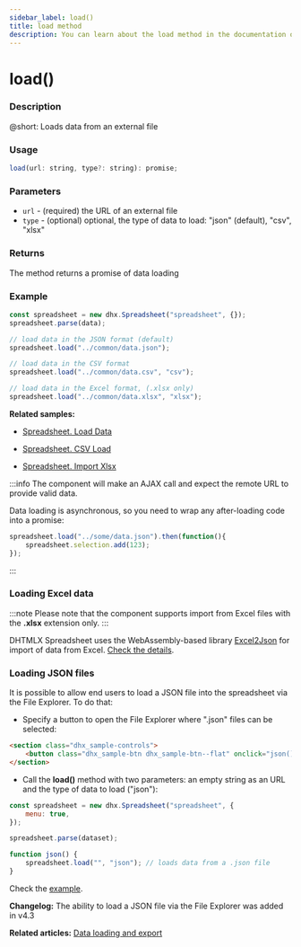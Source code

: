 ```yaml
---
sidebar_label: load()
title: load method
description: You can learn about the load method in the documentation of the DHTMLX JavaScript Spreadsheet library. Browse developer guides and API reference, try out code examples and live demos, and download a free 30-day evaluation version of DHTMLX Spreadsheet.
---
```


# load()

### Description

@short: Loads data from an external file

### Usage

~~~jsx
load(url: string, type?: string): promise;
~~~

### Parameters

- `url` - (required) the URL of an external file
- `type` - (optional) optional, the type of data to load: "json" (default), "csv", "xlsx"

### Returns

The method returns a promise of data loading

### Example

~~~jsx {5,8,11}
const spreadsheet = new dhx.Spreadsheet("spreadsheet", {});
spreadsheet.parse(data);

// load data in the JSON format (default)
spreadsheet.load("../common/data.json");

// load data in the CSV format
spreadsheet.load("../common/data.csv", "csv");

// load data in the Excel format, (.xlsx only)
spreadsheet.load("../common/data.xlsx", "xlsx");
~~~

**Related samples:**
- [Spreadsheet. Load Data](https://snippet.dhtmlx.com/ih9zmc3e)

- [Spreadsheet. CSV Load](https://snippet.dhtmlx.com/1f87y71v)

- [Spreadsheet. Import Xlsx](https://snippet.dhtmlx.com/cqlpy828)

:::info
The component will make an AJAX call and expect the remote URL to provide valid data.

Data loading is asynchronous, so you need to wrap any after-loading code into a promise:

~~~js
spreadsheet.load("../some/data.json").then(function(){
	spreadsheet.selection.add(123);
});
~~~
:::

### Loading Excel data

:::note
Please note that the component supports import from Excel files with the **.xlsx** extension only.
:::

DHTMLX Spreadsheet uses the WebAssembly-based library [Excel2Json](https://github.com/dhtmlx/excel2json) for import of data from Excel. [Check the details](loading_data.md#loading-excel-file-xlsx).

### Loading JSON files

It is possible to allow end users to load a JSON file into the spreadsheet via the File Explorer. To do that: 

- Specify a button to open the File Explorer where ".json" files can be selected:

~~~html
<section class="dhx_sample-controls">
    <button class="dhx_sample-btn dhx_sample-btn--flat" onclick="json()">Import json</button>
</section>
~~~


- Call the **load()** method with two parameters: an empty string as an URL and the type of data to load ("json"):

~~~js
const spreadsheet = new dhx.Spreadsheet("spreadsheet", {
    menu: true,
});

spreadsheet.parse(dataset);

function json() {
    spreadsheet.load("", "json"); // loads data from a .json file
}
~~~

Check the [example](https://snippet.dhtmlx.com/e3xct53l).

**Changelog:** The ability to load a JSON file via the File Explorer was added in v4.3

**Related articles:** [Data loading and export](loading_data.md)
